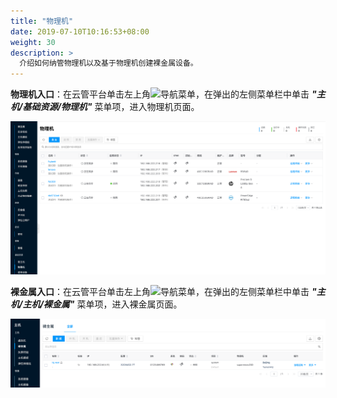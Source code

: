 ```yaml
---
title: "物理机"
date: 2019-07-10T10:16:53+08:00
weight: 30
description: >
  介绍如何纳管物理机以及基于物理机创建裸金属设备。
---
```


**物理机入口**：在云管平台单击左上角![](../../../images/intro/nav.png)导航菜单，在弹出的左侧菜单栏中单击 **_"主机/基础资源/物理机"_** 菜单项，进入物理机页面。

![](./images/machine.png)

**裸金属入口**：在云管平台单击左上角![](../../../images/intro/nav.png)导航菜单，在弹出的左侧菜单栏中单击 **_"主机/主机/裸金属"_** 菜单项，进入裸金属页面。

![](./images/baremetal.png)